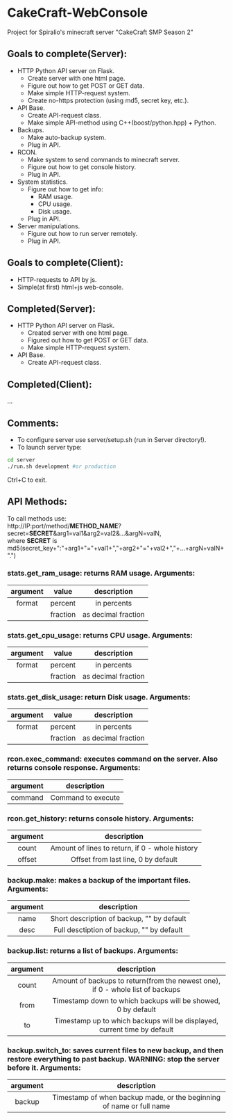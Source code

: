 # CakeCraft-WebConsole
Project for Spiralio's minecraft server "CakeCraft SMP Season 2"
## Goals to complete(Server):
- HTTP Python API server on Flask.
  * Create server with one html page.
  * Figure out how to get POST or GET data.
  * Make simple HTTP-request system.
  * Create no-https protection (using md5, secret key, etc.).
- API Base.
  * Create API-request class.
  * Make simple API-method using C++(boost/python.hpp) + Python.
- Backups.
  * Make auto-backup system.
  * Plug in API.
- RCON.
  * Make system to send commands to minecraft server.
  * Figure out how to get console history.
  * Plug in API.
- System statistics.
  * Figure out how to get info:
    - RAM usage.
    - CPU usage.
    - Disk usage.
  * Plug in API.
- Server manipulations.
  * Figure out how to run server remotely.
  * Plug in API.
## Goals to complete(Client):
- HTTP-requests to API by js.
- Simple(at first) html+js web-console.
## Completed(Server):
- HTTP Python API server on Flask.
  * Created server with one html page.
  * Figured out how to get POST or GET data.
  * Make simple HTTP-request system.
- API Base.
  * Create API-request class.
## Completed(Client):
...
## Comments:
- To configure server use server/setup.sh (run in Server directory!).
- To launch server type:
```bash
cd server
./run.sh development #or production
```
Ctrl+C to exit.
## API Methods:
To call methods use:<br/>
http://IP:port/method/**METHOD_NAME**?secret=**SECRET**&arg1=val1&arg2=val2&...&argN=valN,<br/>
where **SECRET** is md5(secret_key+":"+arg1+"="+val1+","+arg2+"="+val2+","+...+argN+valN+".")
### **stats.get_ram_usage**: returns RAM usage. Arguments:

| argument |   value  | description         |
|:--------:|:--------:|:-------------------:|
|  format  |  percent | in percents         |
|          | fraction | as decimal fraction |

### **stats.get_cpu_usage**: returns CPU usage. Arguments:

| argument |   value  | description         |
|:--------:|:--------:|:-------------------:|
|  format  |  percent | in percents         |
|          | fraction | as decimal fraction |

### **stats.get_disk_usage**: return Disk usage. Arguments:

| argument |   value  | description         |
|:--------:|:--------:|:-------------------:|
|  format  |  percent | in percents         |
|          | fraction | as decimal fraction |

### **rcon.exec_command**: executes command on the server. Also returns console response. Arguments:

| argument | description |
|:--------:|:-----------:|
| command | Command to execute |

### **rcon.get_history**: returns console history. Arguments:

| argument | description |
|:--------:|:-----------:|
| count | Amount of lines to return, if 0 - whole history |
| offset | Offset from last line, 0 by default |

### **backup.make**: makes a backup of the important files. Arguments:

| argument | description |
|:--------:|:-----------:|
| name | Short description of backup, "" by default |
| desc | Full desctiption of backup, "" by default |

### **backup.list**: returns a list of backups. Arguments:

| argument | description |
|:--------:|:-----------:|
| count | Amount of backups to return(from the newest one), if 0 - whole list of backups |
| from | Timestamp down to which backups will be showed, 0 by default |
| to | Timestamp up to which backups will be displayed, current time by default |

### **backup.switch_to**: saves current files to new backup, and then restore everything to past backup. **WARNING: stop the server before it.** Arguments:

| argument | description |
|:--------:|:-----------:|
| backup | Timestamp of when backup made, or the beginning of name or full name |
